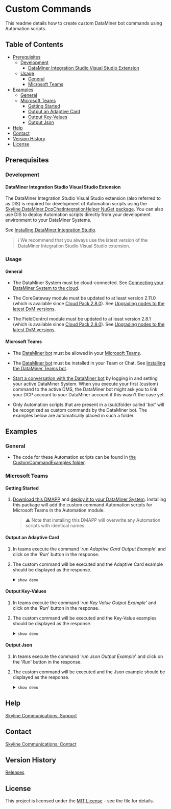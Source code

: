 # Custom Commands

This readme details how to create custom DataMiner bot commands using Automation scripts.

## Table of Contents

- [Prerequisites](#prerequisites)
  - [Development](#Development)
    - [DataMiner Integration Studio Visual Studio Extension](#dataminer-integration-studio-visual-studio-extension)
  - [Usage](#Usage)
    - [General](#general)
    - [Microsoft Teams](#microsoft-teams)
- [Examples](#examples)
  - [General](#general-1)
  - [Microsoft Teams](#microsoft-teams-1) 
    * [Getting Started](#getting-started)
    * [Output an Adaptive Card](#output-an-adaptive-card)
    * [Output Key-Values](#output-key-values)
    * [Output Json](#output-json)
- [Help](#help)
- [Contact](#contact)
- [Version History](#version-history)
- [License](#license)

## Prerequisites

### Development

#### DataMiner Integration Studio Visual Studio Extension

The DataMiner Integration Studio Visual Studio extension (also referred to as DIS) is required for development of Automation scripts using the [Skyline.DataMiner.DcpChatIntegrationHelper NuGet package](#skylinedataminerdcpchatintegrationhelper-nuget-package). You can also use DIS to deploy Automation scripts directly from your development environment to your DataMiner Systems.

See [Installing DataMiner Integration Studio](https://aka.dataminer.services/DisInstallation).

> ℹ️
> We recommend that you always use the latest version of the DataMiner Integration Studio Visual Studio extension.

### Usage

#### General

- The DataMiner System must be cloud-connected. See [Connecting your DataMiner System to the cloud](https://docs.dataminer.services/user-guide/Cloud_Platform/AboutCloudPlatform/Connecting_your_DataMiner_System_to_the_cloud.html).

- The CoreGateway module must be updated to at least version 2.11.0 (which is available since [Cloud Pack 2.8.0](https://community.dataminer.services/downloads/)). See [Upgrading nodes to the latest DxM versions](https://docs.dataminer.services/user-guide/Cloud_Platform/CloudAdminApp/Managing_cloud-connected_nodes.html).

- The FieldControl module must be updated to at least version 2.8.1 (which is available since [Cloud Pack 2.8.0](https://community.dataminer.services/downloads/)). See [Upgrading nodes to the latest DxM versions](https://docs.dataminer.services/user-guide/Cloud_Platform/CloudAdminApp/Managing_cloud-connected_nodes.html).

#### Microsoft Teams

- The [DataMiner bot](https://teams.microsoft.com/l/app/9a09d087-5d07-4481-b34f-cd053eab7925) must be allowed in your [Microsoft Teams](https://docs.microsoft.com/en-us/microsoftteams/manage-apps).

- The [DataMiner bot](https://teams.microsoft.com/l/app/9a09d087-5d07-4481-b34f-cd053eab7925) must be installed in your Team or Chat. See [Installing the DataMiner Teams bot](https://docs.dataminer.services/user-guide/Cloud_Platform/TeamsBot/DataMiner_Teams_bot.html#dataminer-teams-bot-installation).

- [Start a conversation with the DataMiner bot](https://docs.dataminer.services/user-guide/Cloud_Platform/TeamsBot/DataMiner_Teams_bot.html#starting-a-conversation-with-the-teams-bot) by logging in and setting your active DataMiner System. When you execute your first (custom) command to the active DMS, the DataMiner bot might ask you to link your DCP account to your DataMiner account if this wasn't the case yet. 

- Only Automation scripts that are present in a (sub)folder called '*bot*' will be recognized as custom commands by the DataMiner bot. The examples below are automatically placed in such a folder.

## Examples

### General

- The code for these Automation scripts can be found in [the CustomCommandExamples folder]().

### Microsoft Teams

#### Getting Started

1. [Download this DMAPP]() and [deploy it to your DataMiner System](https://docs.dataminer.services/develop/TOOLS/TOOApplicationPackages/Installing_an_app_package.html). Installing this package will add the custom command Automation scripts for Microsoft Teams in the Automation module.

   > :warning:
   > Note that installing this DMAPP will overwrite any Automation scripts with identical names.

#### Output an Adaptive Card

1. In teams execute the command '*run Adaptive Card Output Example*' and click on the '*Run*' button in the response.

2. The custom command will be executed and the Adaptive Card example should be displayed as the response. <details><summary>`show demo`</summary>![Gif-OutputAnAdaptiveCard](https://user-images.githubusercontent.com/33500507/192817296-cd05a0cb-2267-4639-8d21-32b54bb347cd.gif)</details>

#### Output Key-Values

1. In teams execute the command '*run Key Value Output Example*' and click on the '*Run*' button in the response.

2. The custom command will be executed and the Key-Value examples should be displayed as the response. <details><summary>`show demo`</summary>![Gif-OutputKeyValues](https://user-images.githubusercontent.com/33500507/192817311-75f6e7c0-0c91-45e1-9f58-30783fb67ddf.gif)</details>

#### Output Json

1. In teams execute the command '*run Json Output Example*' and click on the '*Run*' button in the response.

2. The custom command will be executed and the Json example should be displayed as the response. <details><summary>`show demo`</summary>![Gif-OutputJson](https://user-images.githubusercontent.com/33500507/192817316-fc4de34d-a34e-42cd-a5fa-e8e99b363c2d.gif)</details>

## Help

[Skyline Communications: Support](https://skyline.be/contact/tech-support)

## Contact

[Skyline Communications: Contact](https://skyline.be/contact)

## Version History

[Releases](https://github.com/SkylineCommunications/ChatOpts-Extensions/releases)

## License

This project is licensed under the [MIT License](https://github.com/SkylineCommunications/ChatOps-Extensions/blob/main/LICENSE) – see the file for details.
